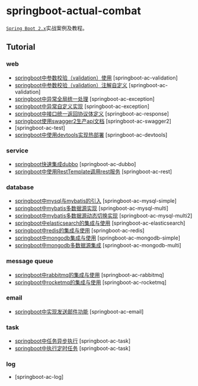 # springboot-actual-combat

[`Spring Boot 2.x`](https://spring.io/projects/spring-boot)实战案例及教程。

## Tutorial

### web

- [springboot中参数校验（validation）使用](https://lazycece.github.io/2019/02/16/springboot中参数校验（validation）使用)
[springboot-ac-validation]
- [springboot中参数校验（validation）注解自定义](https://lazycece.github.io/2019/02/16/springboot中参数校验（validation）注解自定义)
[springboot-ac-validation]
- [springboot中异常全局统一处理](https://lazycece.github.io/2019/02/23/springboot中异常全局统一处理)
[springboot-ac-exception]
- [springboot中异常自定义实现](https://lazycece.github.io/2019/02/23/springboot中异常自定义实现)
[springboot-ac-exception]
- [springboot中接口统一返回协议体定义](https://lazycece.github.io/2019/02/22/springboot中接口统一返回协议体定义)
[springboot-ac-response]
- [springboot使用swagger2生产api文档](https://lazycece.github.io/2019/01/31/springboot使用swagger2生产api文档)
[springboot-ac-swagger2]
- [springboot-ac-test]
- [springboot中使用devtools实现热部署](https://lazycece.github.io/2019/02/24/springboot中使用devtools实现热部署)
[springboot-ac-devtools]

### service

- [springboot快速集成dubbo](https://lazycece.github.io/2019/03/30/springboot快速集成dubbo/) 
[springboot-ac-dubbo] 
- [springboot中使用RestTemplate调用rest服务](https://lazycece.github.io/2019/05/22/springboot%E4%B8%AD%E4%BD%BF%E7%94%A8RestTemplate%E8%B0%83%E7%94%A8rest%E6%9C%8D%E5%8A%A1/)
[springboot-ac-rest]

### database

- [springboot中mysql与mybatis的引入](https://lazycece.github.io/2019/05/04/springboot%E4%B8%ADmysql%E4%B8%8Emybatis%E7%9A%84%E5%BC%95%E5%85%A5/)
[springboot-ac-mysql-simple]
- [springboot中mybatis多数据源实现](https://lazycece.github.io/2019/05/04/springboot%E4%B8%ADmybatis%E5%A4%9A%E6%95%B0%E6%8D%AE%E6%BA%90%E5%AE%9E%E7%8E%B0/)
[springboot-ac-mysql-multi]
- [springboot中mybatis多数据源动态切换实现](https://lazycece.github.io/2019/05/04/springboot%E4%B8%ADmybatis%E5%A4%9A%E6%95%B0%E6%8D%AE%E6%BA%90%E5%8A%A8%E6%80%81%E5%88%87%E6%8D%A2%E5%AE%9E%E7%8E%B0/)
[springboot-ac-mysql-multi2]
- [springboot中elasticsearch的集成与使用](https://lazycece.github.io/2019/02/21/springboot中elasticsearch的集成与使用)
[springboot-ac-elasticsearch]
- [springboot中redis的集成与使用](https://lazycece.github.io/2019/06/16/springboot%E4%B8%ADredis%E7%9A%84%E9%9B%86%E6%88%90%E4%B8%8E%E4%BD%BF%E7%94%A8/)
[springboot-ac-redis]
- [springboot中mongodb集成与使用](https://lazycece.github.io/2019/05/19/springboot%E4%B8%ADmongodb%E9%9B%86%E6%88%90%E4%B8%8E%E4%BD%BF%E7%94%A8/)
[springboot-ac-mongodb-simple]
- [springboot中mongodb多数据源集成](https://lazycece.github.io/2019/05/19/springboot%E4%B8%ADmongodb%E5%A4%9A%E6%95%B0%E6%8D%AE%E6%BA%90%E9%9B%86%E6%88%90/)
[springboot-ac-mongodb-multi]

### message queue

- [springboot中rabbitmq的集成与使用](https://lazycece.github.io/2019/04/06/springboot%E4%B8%ADrabbitmq%E7%9A%84%E9%9B%86%E6%88%90%E4%B8%8E%E4%BD%BF%E7%94%A8/)
[springboot-ac-rabbitmq]
- [springboot中rocketmq的集成与使用](https://lazycece.github.io/2019/06/16/springboot%E4%B8%ADrocketmq%E7%9A%84%E9%9B%86%E6%88%90%E4%B8%8E%E4%BD%BF%E7%94%A8/)
[springboot-ac-rocketmq]
  
### email

- [springboot中实现发送邮件功能](https://lazycece.github.io/2019/05/21/springboot%E4%B8%AD%E5%AE%9E%E7%8E%B0%E5%8F%91%E9%80%81%E9%82%AE%E4%BB%B6%E5%8A%9F%E8%83%BD/)
[springboot-ac-email]

### task

- [springboot中任务异步执行](https://lazycece.github.io/2019/06/16/springboot%E4%B8%AD%E4%BB%BB%E5%8A%A1%E5%BC%82%E6%AD%A5%E6%89%A7%E8%A1%8C/)
[springboot-ac-task]
- [springboot中执行定时任务](https://lazycece.github.io/2019/06/16/springboot%E4%B8%AD%E6%89%A7%E8%A1%8C%E5%AE%9A%E6%97%B6%E4%BB%BB%E5%8A%A1/)
[springboot-ac-task]

### log

- [springboot-ac-log]  

